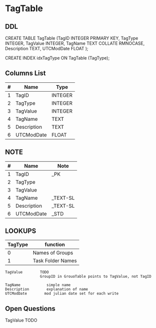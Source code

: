 # TagTable

## DDL

CREATE TABLE TagTable (TagID INTEGER PRIMARY KEY, TagType INTEGER, TagValue INTEGER, TagName TEXT COLLATE RMNOCASE, Description TEXT, UTCModDate FLOAT );

CREATE INDEX idxTagType ON TagTable (TagType);

## Columns List

| #  | Name          | Type      |
|----|---------------|-----------|
| 1  | TagID         | INTEGER   |
| 2  | TagType       | INTEGER   |
| 3  | TagValue      | INTEGER   |
| 4  | TagName       | TEXT      |
| 5  | Description   | TEXT      |
| 6  | UTCModDate    | FLOAT     |

## NOTE
 
| #  | Name          | Note      |
|----|---------------|-----------|
| 1  | TagID         | _PK
| 2  | TagType       | 
| 3  | TagValue      | 
| 4  | TagName       | _TEXT-SL
| 5  | Description   | _TEXT-SL
| 6  | UTCModDate    | _STD



## LOOKUPS

|TagType  |   function        |
|---------|-------------------|
| 0       | Names of Groups   |
| 1       | Task Folder Names |

```
TagValue        TODO  
                GroupID in GrouoTable points to TagValue, not TagID

TagName            simple name
Description        explanation of name
UTCModDate        mod julian date set for each write
```

## Open Questions

TagValue        TODO  